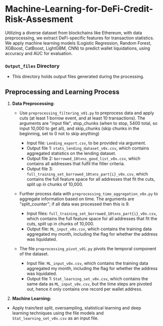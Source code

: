 # Machine-Learning-for-DeFi-Credit-Risk-Assesment
Utilizing a diverse dataset from blockchains like Ethereum, with data preprocessing, we extract DeFi-specific features for transaction statistics. We apply machine learning models (Logistic Regression, Random Forest, XGBoost, CatBoost, LightGBM, CNN) to predict wallet liquidations, using accuracy and AUC for evaluation.

### `Output_files` Directory
- This directory holds output files generated during the processing.

## Preprocessing and Learning Process

1. **Data Preprocessing:**
   - Use `preprocessing_filtering_v01.py` to preprocess data and apply cuts (at least 1 borrow event, and at least 10 transactions). The arguments are "input file", stop_chunks (when to stop, 5400 total, so input 10,000 to get all), and skip_chunks (skip chunks in the beginning, set to 0 not to skip anything)
       - Input file: `Lending_export.csv`, to be provided via argument.
       - Output file 1: `stats_lending_dataset_v0x.csv`, which contains aggregated statistics on the lending dataset.
       - Output file 2: `borrowed_10txns_good_list_v0x.csv`, which contains all addresses that fulfil the fitler criteria.
       - Output file 3: `full_training_set_borrowed_10txns_part{i}_v0x.csv`, which contains the full feature space for all addresses that fit the cuts, split up in chunks of 10,000.

   - Further process data with `preprocessing_time_aggregation_v0x.py` to aggregate information based on time. The arguments are "split_counter"; if all data was processed then this is 9.
       - Input files: `full_training_set_borrowed_10txns_part{i}_v0x.csv`, which contains the full feature space for all addresses that fit the cuts, split up in chunks of 10,000.
       - Output file: `ML_input_v0x.csv`, which contains the training data aggregated my month, including the flag for whether the address was liquidated.
         
   - The file `preprocessing_pivot_v01.py` pivots the temporal component of the dataset.
       - Input file: `ML_input_v0x.csv`, which contains the training data aggregated my month, including the flag for whether the address was liquidated.
       - Output file 1: `Stat_learning_set_v0x.csv`, which contains the same data as `ML_input_v0x.csv`, but the time steps are pivoted out, hence it only contains one record per wallet address.


2. **Machine Learning:**
- Apply train/test split, oversampling, statistical learning and deep learning techniques using the file models and `Stat_learning_set_v0x.csv` as an input file. 


